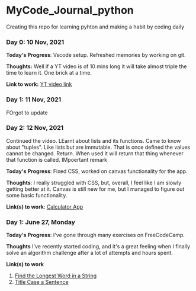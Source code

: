 # MyCode_Journal_python
Creating this repo for learning pyhton and making a habit by coding daily



### Day 0: 10 Nov, 2021 

**Today's Progress**: Vscode setup. Refreshed memories by working on git.

**Thoughts:** Well if a YT video is of 10 mins long it will take almost triple the time to learn it. One brick at a time. 

**Link to work:** [YT video link](https://www.youtube.com/watch?v=rfscVS0vtbw&ab_channel=freeCodeCamp.org)

### Day 1: 11 Nov, 2021
FOrgot to update

### Day 2: 12 Nov, 2021
Continued the video. LEarnt about lists and its functions. Came to know about "tuples". Like lists but are immutable. That is once defined the values cannot be changed.
Return. When used it will return that thing whenever that function is called. IMpoertant remark

**Today's Progress**: Fixed CSS, worked on canvas functionality for the app.

**Thoughts**: I really struggled with CSS, but, overall, I feel like I am slowly getting better at it. Canvas is still new for me, but I managed to figure out some basic functionality.

**Link(s) to work**: [Calculator App](http://www.example.com)


### Day 1: June 27, Monday

**Today's Progress**: I've gone through many exercises on FreeCodeCamp.

**Thoughts** I've recently started coding, and it's a great feeling when I finally solve an algorithm challenge after a lot of attempts and hours spent.

**Link(s) to work**
1. [Find the Longest Word in a String](https://www.freecodecamp.com/challenges/find-the-longest-word-in-a-string)
2. [Title Case a Sentence](https://www.freecodecamp.com/challenges/title-case-a-sentence)
